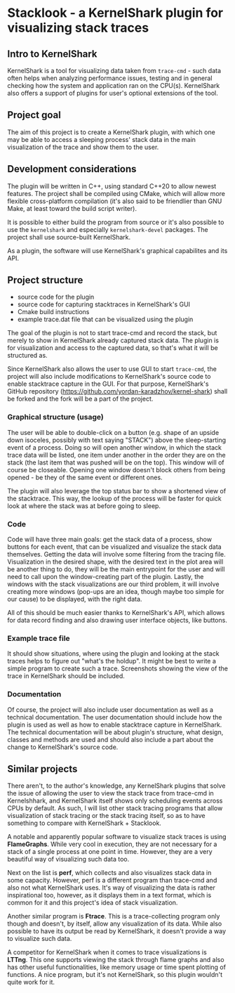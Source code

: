 # Stacklook - a KernelShark plugin for visualizing stack traces

## Intro to KernelShark

KernelShark is a tool for visualizing data taken from `trace-cmd` - such data
often helps when analyzing performance issues, testing and in
general checking how the system and application ran on the CPU(s).
KernelShark also offers a support of plugins for user's optional extensions of the tool.

## Project goal

The aim of this project is to create a KernelShark plugin, with which one may
be able to access a sleeping process' stack data in the main visualization of
the trace and show them to the user.

## Development considerations

The plugin will be written in C++, using standard C++20 to allow newest
features. The project shall be compiled using CMake, which will allow more
flexible cross-platform compilation (it's also said to be friendlier than GNU
Make, at least toward the build script writer).

It is possible to either build the program from source or it's also possible to use
the `kernelshark` and especially `kernelshark-devel` packages. The project shall use
source-built KernelShark.

As a plugin, the software will use KernelShark's graphical capabilites and its
API.

## Project structure

- source code for the plugin
- source code for capturing stacktraces in KernelShark's GUI
- Cmake build instructions
- example trace.dat file that can be visualized using the plugin

The goal of the plugin is not to start trace-cmd and record the stack, but
merely to show in KernelShark already captured stack data. The plugin is for
visualization and access to the captured data, so that's what it will be
structured as.

Since KernelShark also allows the user to use GUI to start `trace-cmd`, the project
will also include modifications to KernelShark's source code to enable
stacktrace capture in the GUI. For that purpose, KernelShark's GitHub repository 
(https://github.com/yordan-karadzhov/kernel-shark) shall be forked and the fork
will be a part of the project.

### Graphical structure (usage)

The user will be able to double-click on a button (e.g. shape of an upside down
isoceles, possibly with text saying "STACK") above the sleep-starting event of
a process. Doing so will open another window, in which the stack trace data
will be listed, one item under another in the order they are on the stack (the
last item that was pushed will be on the top). This window will of course be
closeable. Opening one window doesn't block others from being opened - be they
of the same event or different ones.

The plugin will also leverage the top status bar to show a shortened view of
the stacktrace. This way, the lookup of the process will be faster for quick
look at where the stack was at before going to sleep.

### Code

Code will have three main goals: get the stack data of a process, show buttons
for each event, that can be visualized and visualize the stack data themselves.
Getting the data will involve some filtering from the tracing file.
Visualization in the desired shape, with the desired text in the plot area will
be another thing to do, they will be the main entrypoint for the user and will
need to call upon the window-creating part of the plugin. Lastly, the windows
with the stack visualizations are our third problem, it will involve creating
more windows (pop-ups are an idea, though maybe too simple for our cause) to be
displayed, with the right data.

All of this should be much easier thanks to KernelShark's API, which allows for
data record finding and also drawing user interface objects, like buttons.

### Example trace file

It should show situations, where using the plugin and looking at
the stack traces helps to figure out "what's the holdup". It might be
best to write a simple program to create such a trace. Screenshots
showing the view of the trace in KernelShark should be included.

### Documentation

Of course, the project will also include user documentation as well as
a technical documentation. The user documentation should include
how the plugin is used as well as how to enable stacktrace capture in
KernelShark. The technical documentation will be about plugin's structure,
what design, classes and methods are used and should also include a part
about the change to KernelShark's source code.

## Similar projects

There aren't, to the author's knowledge, any KernelShark plugins that solve the
issue of allowing the user to view the stack trace from trace-cmd in
Kernelshhark, and KernelShark itself shows only scheduling events across CPUs
by default. As such, I will list other stack tracing programs that allow
visualization of stack tracing or the stack tracing itself, so as to have
something to compare with KernelShark + Stacklook.

A notable and apparently popular software to visualize stack traces is using
**FlameGraphs**. While very cool in execution, they are not necessary for a
stack of a single process at one point in time. However, they are a very
beautiful way of visualizing such data too.

Next on the list is **perf**, which collects and also visualizes stack data in
some capacity. However, perf is a different program than trace-cmd and also not
what KernelShark uses. It's way of visualizing the data is rather inspirational
too, however, as it displays them in a text format, which is common for it and
this project's idea of stack visualization.

Another similar program is **Ftrace**. This is a trace-collecting program only
though and doesn't, by itself, allow any visualization of its data. While also
possible to have its output be read by KernelShark, it doesn't provide a way to
visualize such data.

A competitor for KernelShark when it comes to trace visualizations is
**LTTng**. This one supports viewing the stack through flame graphs and also
has other useful functionalities, like memory usage or time spent plotting of
functions. A nice program, but it's not KernelShark, so this plugin wouldn't
quite work for it.

